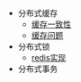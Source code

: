 * 分布式缓存
    * [缓存一致性](./doc/md/cache/cache_db_uniformity.md)
    * [缓存问题](./doc/md/cache/cache_avalanche.md)
* 分布式锁
     * [redis实现](./doc/md/distributed/distr_lock.md)
* 分布式事务